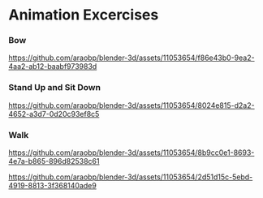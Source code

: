 # Animation Excercises

### Bow

https://github.com/araobp/blender-3d/assets/11053654/f86e43b0-9ea2-4aa2-ab12-baabf973983d

### Stand Up and Sit Down

https://github.com/araobp/blender-3d/assets/11053654/8024e815-d2a2-4652-a3d7-0d20c93ef8c5

### Walk

https://github.com/araobp/blender-3d/assets/11053654/8b9cc0e1-8693-4e7a-b865-896d82538c61

https://github.com/araobp/blender-3d/assets/11053654/2d51d15c-5ebd-4919-8813-3f368140ade9
